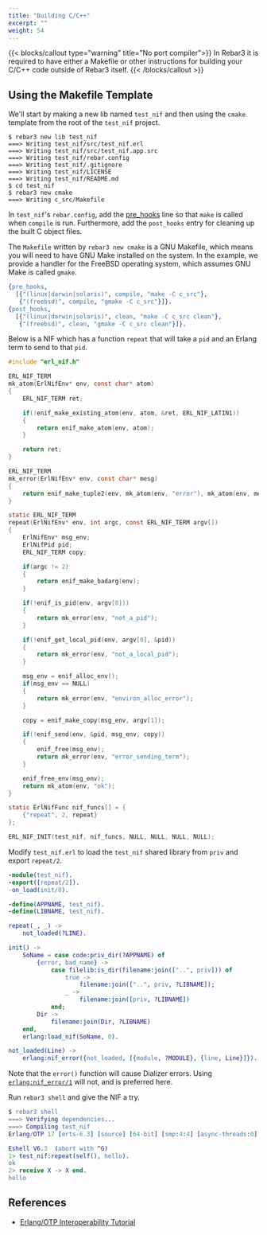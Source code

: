 ```yaml
---
title: "Building C/C++"
excerpt: ""
weight: 54
---
```


{{< blocks/callout type="warning" title="No port compiler">}}
In Rebar3 it is required to have either a Makefile or other instructions for building your C/C++ code outside of Rebar3 itself.
{{< /blocks/callout >}}

## Using the Makefile Template

We'll start by making a new lib named `test_nif` and then using the `cmake` template from the root of the `test_nif` project.

```shell
$ rebar3 new lib test_nif
===> Writing test_nif/src/test_nif.erl
===> Writing test_nif/src/test_nif.app.src
===> Writing test_nif/rebar.config
===> Writing test_nif/.gitignore
===> Writing test_nif/LICENSE
===> Writing test_nif/README.md
$ cd test_nif
$ rebar3 new cmake
===> Writing c_src/Makefile
```

In `test_nif`'s `rebar.config`, add the [pre_hooks](http://www.rebar3.org/v3.0/docs/configuration#hooks) line so that `make` is called when `compile` is run. Furthermore, add the `post_hooks` entry for cleaning up the built C object files.

The `Makefile` written by `rebar3 new cmake` is a GNU Makefile, which means you will need to have GNU Make installed on the system. In the example, we provide a handler for the FreeBSD operating system, which assumes GNU Make is called `gmake`.

```erlang
{pre_hooks,
  [{"(linux|darwin|solaris)", compile, "make -C c_src"},
   {"(freebsd)", compile, "gmake -C c_src"}]}.
{post_hooks,
  [{"(linux|darwin|solaris)", clean, "make -C c_src clean"},
   {"(freebsd)", clean, "gmake -C c_src clean"}]}.
```

Below is a NIF which has a function `repeat` that will take a `pid` and an Erlang term to send to that `pid`.

```c
#include "erl_nif.h"

ERL_NIF_TERM
mk_atom(ErlNifEnv* env, const char* atom)
{
    ERL_NIF_TERM ret;

    if(!enif_make_existing_atom(env, atom, &ret, ERL_NIF_LATIN1))
    {
        return enif_make_atom(env, atom);
    }

    return ret;
}

ERL_NIF_TERM
mk_error(ErlNifEnv* env, const char* mesg)
{
    return enif_make_tuple2(env, mk_atom(env, "error"), mk_atom(env, mesg));
}

static ERL_NIF_TERM
repeat(ErlNifEnv* env, int argc, const ERL_NIF_TERM argv[])
{
    ErlNifEnv* msg_env;
    ErlNifPid pid;
    ERL_NIF_TERM copy;

    if(argc != 2)
    {
        return enif_make_badarg(env);
    }

    if(!enif_is_pid(env, argv[0]))
    {
        return mk_error(env, "not_a_pid");
    }

    if(!enif_get_local_pid(env, argv[0], &pid))
    {
        return mk_error(env, "not_a_local_pid");
    }

    msg_env = enif_alloc_env();
    if(msg_env == NULL)
    {
        return mk_error(env, "environ_alloc_error");
    }

    copy = enif_make_copy(msg_env, argv[1]);

    if(!enif_send(env, &pid, msg_env, copy))
    {
        enif_free(msg_env);
        return mk_error(env, "error_sending_term");
    }

    enif_free_env(msg_env);
    return mk_atom(env, "ok");
}

static ErlNifFunc nif_funcs[] = {
    {"repeat", 2, repeat}
};

ERL_NIF_INIT(test_nif, nif_funcs, NULL, NULL, NULL, NULL);
```

Modify `test_nif.erl` to load the `test_nif` shared library from `priv` and export `repeat/2`.

```erlang
-module(test_nif).
-export([repeat/2]).
-on_load(init/0).

-define(APPNAME, test_nif).
-define(LIBNAME, test_nif).

repeat(_, _) ->
    not_loaded(?LINE).

init() ->
    SoName = case code:priv_dir(?APPNAME) of
        {error, bad_name} ->
            case filelib:is_dir(filename:join(["..", priv])) of
                true ->
                    filename:join(["..", priv, ?LIBNAME]);
                _ ->
                    filename:join([priv, ?LIBNAME])
            end;
        Dir ->
            filename:join(Dir, ?LIBNAME)
    end,
    erlang:load_nif(SoName, 0).

not_loaded(Line) ->
    erlang:nif_error({not_loaded, [{module, ?MODULE}, {line, Line}]}).
```

Note that the `error()` function will cause Dializer errors. Using [`erlang:nif_error/1`](https://erlang.org/doc/man/erlang.html#nif_error-1) will not, and is preferred here.

Run `rebar3 shell` and give the NIF a try.

```erlang
$ rebar3 shell
===> Verifying dependencies...
===> Compiling test_nif
Erlang/OTP 17 [erts-6.3] [source] [64-bit] [smp:4:4] [async-threads:0] [kernel-poll:false]

Eshell V6.3  (abort with ^G)
1> test_nif:repeat(self(), hello).
ok
2> receive X -> X end.
hello
```

## References

- [Erlang/OTP Interoperability Tutorial](http://www.erlang.org/doc/tutorial/introduction.html)
